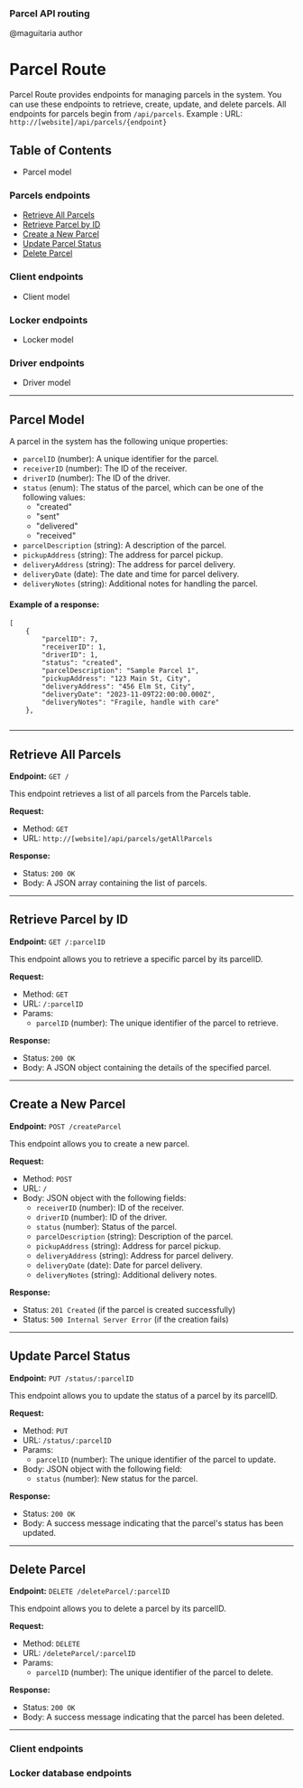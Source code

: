 ### Parcel API routing
@maguitaria author

# Parcel Route

 Parcel Route provides endpoints for managing parcels in the system. You can use these endpoints to retrieve, create, update, and delete parcels.
All endpoints for parcels begin from ``` /api/parcels ```.
Example :  URL: `http://[website]/api/parcels/{endpoint}`
## Table of Contents
- Parcel model
### Parcels endpoints
- [Retrieve All Parcels](#retrieve-all-parcels)
- [Retrieve Parcel by ID](#retrieve-parcel-by-id)
- [Create a New Parcel](#create-a-new-parcel)
- [Update Parcel Status](#update-parcel-status)
- [Delete Parcel](#delete-parcel)
### Client endpoints
- Client model
### Locker endpoints
- Locker model
### Driver endpoints
- Driver model
---


## Parcel Model

A parcel in the system has the following unique properties:

- `parcelID` (number): A unique identifier for the parcel.
- `receiverID` (number): The ID of the receiver.
- `driverID` (number): The ID of the driver.
- `status` (enum): The status of the parcel, which can be one of the following values:
  - "created"
  - "sent"
  - "delivered"
  - "received"
- `parcelDescription` (string): A description of the parcel.
- `pickupAddress` (string): The address for parcel pickup.
- `deliveryAddress` (string): The address for parcel delivery.
- `deliveryDate` (date): The date and time for parcel delivery.
- `deliveryNotes` (string): Additional notes for handling the parcel.
#### Example of a response:
```
[
    {
        "parcelID": 7,
        "receiverID": 1,
        "driverID": 1,
        "status": "created",
        "parcelDescription": "Sample Parcel 1",
        "pickupAddress": "123 Main St, City",
        "deliveryAddress": "456 Elm St, City",
        "deliveryDate": "2023-11-09T22:00:00.000Z",
        "deliveryNotes": "Fragile, handle with care"
    },
    
```
---
## Retrieve All Parcels

**Endpoint:** `GET /`

This endpoint retrieves a list of all parcels from the Parcels table.

**Request:**

- Method: `GET`
- URL: `http://[website]/api/parcels/getAllParcels`

**Response:**

- Status: `200 OK`
- Body: A JSON array containing the list of parcels.

---

## Retrieve Parcel by ID

**Endpoint:** `GET /:parcelID`

This endpoint allows you to retrieve a specific parcel by its parcelID.

**Request:**

- Method: `GET`
- URL: `/:parcelID`
- Params:
  - `parcelID` (number): The unique identifier of the parcel to retrieve.

**Response:**

- Status: `200 OK`
- Body: A JSON object containing the details of the specified parcel.

---

## Create a New Parcel

**Endpoint:** `POST /createParcel`

This endpoint allows you to create a new parcel.

**Request:**

- Method: `POST`
- URL: `/`
- Body: JSON object with the following fields:
  - `receiverID` (number): ID of the receiver.
  - `driverID` (number): ID of the driver.
  - `status` (number): Status of the parcel.
  - `parcelDescription` (string): Description of the parcel.
  - `pickupAddress` (string): Address for parcel pickup.
  - `deliveryAddress` (string): Address for parcel delivery.
  - `deliveryDate` (date): Date for parcel delivery.
  - `deliveryNotes` (string): Additional delivery notes.

**Response:**

- Status: `201 Created` (if the parcel is created successfully)
- Status: `500 Internal Server Error` (if the creation fails)

---

## Update Parcel Status

**Endpoint:** `PUT /status/:parcelID`

This endpoint allows you to update the status of a parcel by its parcelID.

**Request:**

- Method: `PUT`
- URL: `/status/:parcelID`
- Params:
  - `parcelID` (number): The unique identifier of the parcel to update.
- Body: JSON object with the following field:
  - `status` (number): New status for the parcel.

**Response:**

- Status: `200 OK`
- Body: A success message indicating that the parcel's status has been updated.

---

## Delete Parcel

**Endpoint:** `DELETE /deleteParcel/:parcelID`

This endpoint allows you to delete a parcel by its parcelID.

**Request:**

- Method: `DELETE`
- URL: `/deleteParcel/:parcelID`
- Params:
  - `parcelID` (number): The unique identifier of the parcel to delete.

**Response:**

- Status: `200 OK`
- Body: A success message indicating that the parcel has been deleted.

---

### Client endpoints

### Locker database endpoints